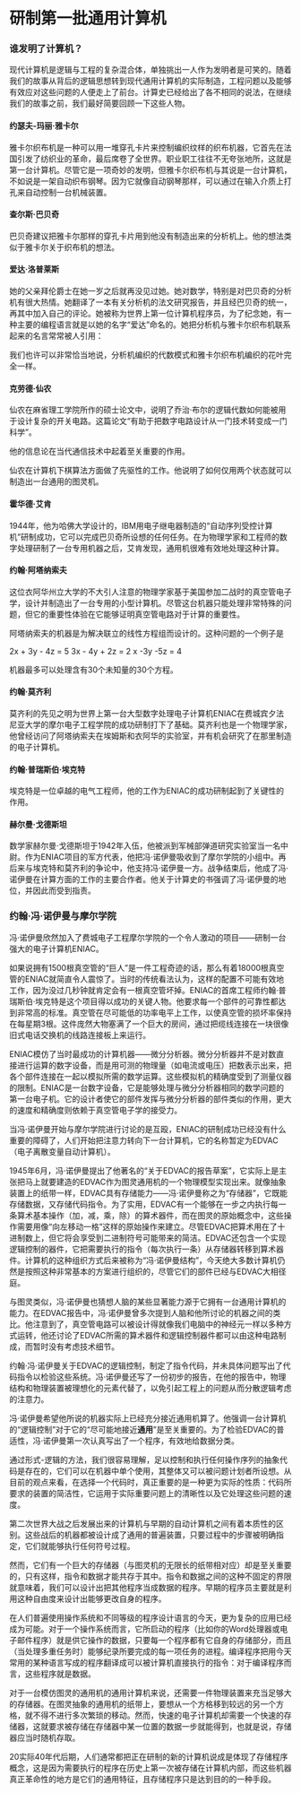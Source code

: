 研制第一批通用计算机
===================

### 谁发明了计算机？

现代计算机是逻辑与工程的复杂混合体，单独挑出一人作为发明者是可笑的。随着我们的故事从背后的逻辑思想转到现代通用计算机的实际制造，工程问题以及能够有效应对这些问题的人便走上了前台。计算史已经给出了各不相同的说法，在继续我们的故事之前，我们最好简要回顾一下这些人物。

#### 约瑟夫-玛丽·雅卡尔

雅卡尔织布机是一种可以用一堆穿孔卡片来控制编织纹样的织布机器，它首先在法国引发了纺织业的革命，最后席卷了全世界。职业职工往往不无夸张地所，这就是第一台计算机。尽管它是一项奇妙的发明，但雅卡尔织布机与其说是一台计算机，不如说是一架自动织布钢琴。因为它就像自动钢琴那样，可以通过在输入介质上打孔来自动控制一台机械装置。

#### 查尔斯·巴贝奇

巴贝奇建议把雅卡尔那样的穿孔卡片用到他没有制造出来的分析机上。他的想法类似于雅卡尔关于织布机的想法。

#### 爱达·洛普莱斯

她的父亲拜伦爵士在她一岁之后就再没见过她。她对数学，特别是对巴贝奇的分析机有很大热情。她翻译了一本有关分析机的法文研究报告，并且经巴贝奇的统一，再其中加入自己的评论。她被称为世界上第一位计算机程序员，为了纪念她，有一种主要的编程语言就是以她的名字“爱达”命名的。她把分析机与雅卡尔织布机联系起来的名言常常被人引用：

我们也许可以非常恰当地说，分析机编织的代数模式和雅卡尔织布机编织的花叶完全一样。

#### 克劳德·仙农

仙农在麻省理工学院所作的硕士论文中，说明了乔治·布尔的逻辑代数如何能被用于设计复杂的开关电路。这篇论文“有助于把数字电路设计从一门技术转变成一门科学”。

他的信息论在当代通信技术中起着至关重要的作用。

仙农在计算机下棋算法方面做了先驱性的工作。他说明了如何仅用两个状态就可以制造出一台通用的图灵机。

#### 霍华德·艾肯

1944年，他为哈佛大学设计的，IBM用电子继电器制造的“自动序列受控计算机”研制成功，它可以完成巴贝奇所设想的任何任务。在为物理学家和工程师的数字处理研制了一台专用机器之后，艾肯发现，通用机很难有效地处理这种计算。

#### 约翰·阿塔纳索夫

这位衣阿华州立大学的不大引人注意的物理学家基于美国参加二战时的真空管电子学，设计并制造出了一台专用的小型计算机。尽管这台机器只能处理非常特殊的问题，但它的重要性体验在它能够证明真空管电路对于计算的重要性。

阿塔纳索夫的机器是为解决联立的线性方程组而设计的。这种问题的一个例子是

2x + 3y - 4z = 5
3x - 4y + 2z = 2
x -3y -5z = 4

机器最多可以处理含有30个未知量的30个方程。

#### 约翰·莫齐利

莫齐利的先见之明为世界上第一台大型数字处理电子计算机ENIAC在费城宾夕法尼亚大学的摩尔电子工程学院的成功研制打下了基础。莫齐利也是一个物理学家，他曾经访问了阿塔纳索夫在埃姆斯和衣阿华的实验室，并有机会研究了在那里制造的电子计算机。

#### 约翰·普瑞斯伯·埃克特

埃克特是一位卓越的电气工程师，他的工作为ENIAC的成功研制起到了关键性的作用。

#### 赫尔曼·戈德斯坦

数学家赫尔曼·戈德斯坦于1942年入伍，他被派到军械部弹道研究实验室当一名中尉。作为ENIAC项目的军方代表，他把冯·诺伊曼吸收到了摩尔学院的小组中。再后来与埃克特和莫齐利的争论中，他支持冯·诺伊曼一方。战争结束后，他成了冯·诺伊曼在计算方面的工作的主要合作者。他关于计算史的书强调了冯·诺伊曼的地位，并因此而受到指责。

### 约翰·冯·诺伊曼与摩尔学院

冯·诺伊曼欣然加入了费城电子工程摩尔学院的一个令人激动的项目——研制一台强大的电子计算机ENIAC。

如果说拥有1500根真空管的“巨人”是一件工程奇迹的话，那么有着18000根真空管的ENIAC就简直令人震惊了。当时的传统看法认为，这样的配置不可能有效地工作，因为没过几秒钟就肯定会有一根真空管坏掉。ENIAC的首席工程师约翰·普瑞斯伯·埃克特是这个项目得以成功的关键人物。他要求每一个部件的可靠性都达到非常高的标准。真空管在尽可能低的功率电平上工作，以使真空管的损坏率保持在每星期3根。这件庞然大物塞满了一个巨大的房间，通过把缆线连接在一块很像旧式电话交换机的线路连接板上来运行。

ENIAC模仿了当时最成功的计算机器——微分分析器。微分分析器并不是对数直接进行运算的数字设备，而是用可测的物理量（如电流或电压）把数表示出来，把各个部件连接在一起以模拟所需的数学运算。这些模拟机的精确度受到了测量仪器的限制。ENIAC是一台数字设备，它是能够处理与微分分析器相同的数学问题的第一台电子机。它的设计者使它的部件发挥与微分分析器的部件类似的作用，更大的速度和精确度则依赖于真空管电子学的接受力。

当冯·诺伊曼开始与摩尔学院进行讨论的是互殴，ENIAC的研制成功已经没有什么重要的障碍了，人们开始把注意力转向下一台计算机，它的名称暂定为EDVAC（电子离散变量自动计算机）。

1945年6月，冯·诺伊曼提出了他著名的“关于EDVAC的报告草案”，它实际上是主张把马上就要建造的EDVAC作为图灵通用机的一个物理模型实现出来。就像抽象装置上的纸带一样，EDVAC具有存储能力——冯·诺伊曼称之为“存储器”，它既能存储数据，又存储代码指令。为了实用，EDVAC有一个能够在一步之内执行每一条算术基本操作（加，减，乘，除）的算术器件，而在图灵的原始概念中，这些操作需要用像“向左移动一格”这样的原始操作来建立。尽管EDVAC把算术用在了十进制数上，但它将会享受到二进制符号可能带来的简洁。EDVAC还包含一个实现逻辑控制的器件，它把需要执行的指令（每次执行一条）从存储器转移到算术器件。计算机的这种组织方式后来被称为“冯·诺伊曼结构”，今天绝大多数计算机仍然是按照这种非常基本的方案进行组织的，尽管它们的部件已经与EDVAC大相径庭。

与图灵类似，冯·诺伊曼也猜想人脑的某些显著能力源于它拥有一台通用计算机的能力。在EDVAC报告中，冯·诺伊曼曾多次提到人脑和他所讨论的机器之间的类比。他注意到了，真空管电路可以被设计得就像我们电脑中的神经元一样以多种方式运转，他还讨论了EDVAC所需的算术器件和逻辑控制器件都可以由这种电路制成，而暂时没有考虑技术细节。

约翰·冯·诺伊曼关于EDVAC的逻辑控制，制定了指令代码，并未具体问题写出了代码指令以检验这些系统。冯·诺伊曼还写了一份初步的报告，在他的报告中，物理结构和物理装置被理想化的元素代替了，以免引起工程上的问题从而分散逻辑考虑的注意力。

冯·诺伊曼希望他所说的机器实际上已经充分接近通用机算了。他强调一台计算机的“逻辑控制”对于它的“尽可能地接近**通用**”是至关重要的。为了检验EDVAC的普适性，冯·诺伊曼第一次认真写出了一个程序，有效地给数据分类。

通过形式-逻辑的方法，我们很容易理解，足以控制和执行任何操作序列的抽象代码是存在的，它们可以在机器中单个使用，其整体又可以被问题计划者所设想。从目前的观点来看，在选择一个代码时，真正重要的是一种更为实际的性质：代码所要求的装置的简洁性，它运用于实际重要问题上的清晰性以及它处理这些问题的速度。

第二次世界大战之后发展出来的计算机与早期的自动计算机之间有着本质性的区别。这些战后的机器都被设计成了通用的普遍装置，只要过程中的步骤被明确指定，它们就能够执行任何符号过程。

然而，它们有一个巨大的存储器（与图灵机的无限长的纸带相对应）却是至关重要的，只有这样，指令和数据才能共存于其中。指令和数据之间的这种不固定的界限就意味着，我们可以设计出把其他程序当成数据的程序。早期的程序员主要就是利用这种自由度来设计出能够更改自身的程序。

在人们普遍使用操作系统和不同等级的程序设计语言的今天，更为复杂的应用已经成为可能。对于一个操作系统而言，它所启动的程序（比如你的Word处理器或电子邮件程序）就是供它操作的数据，只要每一个程序都有它自身的存储部分，而且（当处理多重任务时）能够纪录所要完成的每一项任务的进程。编译程序把用今天常用的某种语言写成的程序翻译成可以被计算机直接执行的指令：对于编译程序而言，这些程序就是数据。

对于一台模仿图灵的通用机的通用计算机来说，还需要一件物理装置来充当足够大的存储器。在图灵抽象的通用机的纸带上，要想从一个方格移到较远的另一个方格，就不得不进行多次繁琐的移动。然而，快速的电子计算机却需要一个快速的存储器，这就要求被存储在存储器中某一位置的数据一步就能得到，也就是说，存储器应当时随机存取。

20实际40年代后期，人们通常都把正在研制的新的计算机说成是体现了存储程序概念，这是因为需要执行的程序在历史上第一次被存储在计算机内部，而这些机器真正革命性的地方是它们的通用特征，且存储程序只是达到目的的一种手段。


